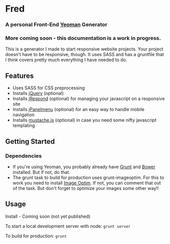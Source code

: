 # Fred

### A personal Front-End [Yeoman](http://yeoman.io) Generator

### More coming soon - this documentation is a work in progress.

This is a generator I made to start responsive website projects. Your project doesn't have to be responsive, though. It uses SASS and has a gruntfile that I think covers pretty much everything I have needed to do.

## Features

- Uses SASS for CSS preprocessing
- Installs [jQuery](http://www.jquery.com) (optional)
- Installs [jRespond](https://github.com/ten1seven/jRespond) (optional) for managing your javascript on a responsive site
- Installs [jPanelmenu](http://jpanelmenu.com/) (optional) for an easy way to handle mobile navigation
- Installs [mustache.js](https://github.com/janl/mustache.js) (optional) in case you need some nifty javascript templating

## Getting Started

### Dependencies

- If you're using Yeoman, you probably already have [Grunt](http://gruntjs.com/) and [Bower](http://bower.io/) installed. But if not, do that.
- The grunt task to build for production uses grunt-imageoptim. For this to work you need to install [Image Optim](https://imageoptim.com/). If not, you can comment that out of the task. But don't forget to optimize your images some other way!!

## Usage

Install - Coming soon (not yet published)

To start a local development server with node: `grunt server`

To build for production: `grunt`

